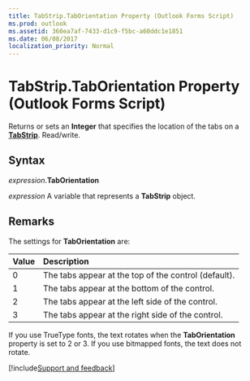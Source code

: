 ```yaml
---
title: TabStrip.TabOrientation Property (Outlook Forms Script)
ms.prod: outlook
ms.assetid: 360ea7af-7433-d1c9-f5bc-a60ddc1e1851
ms.date: 06/08/2017
localization_priority: Normal
---
```



# TabStrip.TabOrientation Property (Outlook Forms Script)

Returns or sets an  **Integer** that specifies the location of the tabs on a **[TabStrip](Outlook.tabstrip.md)**. Read/write.


## Syntax

_expression_.**TabOrientation**

_expression_ A variable that represents a  **TabStrip** object.


## Remarks

The settings for  **TabOrientation** are:



|Value|Description|
|:-----|:-----|
|0|The tabs appear at the top of the control (default).|
|1|The tabs appear at the bottom of the control.|
|2|The tabs appear at the left side of the control.|
|3|The tabs appear at the right side of the control.|

If you use TrueType fonts, the text rotates when the  **TabOrientation** property is set to 2 or 3. If you use bitmapped fonts, the text does not rotate.

[!include[Support and feedback](~/includes/feedback-boilerplate.md)]